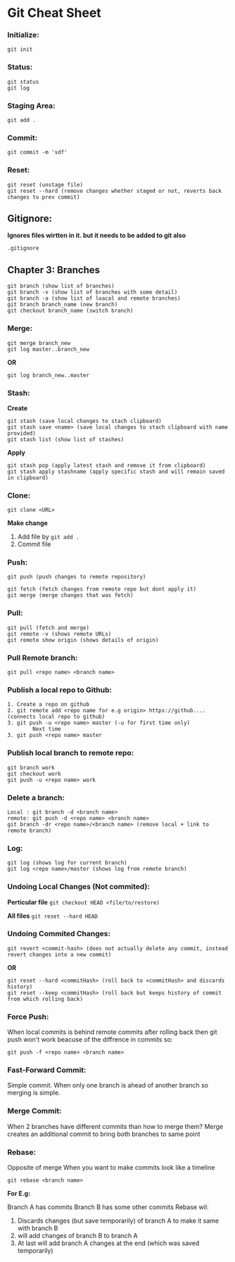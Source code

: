 
# Git Cheat Sheet

### Initialize:
`git init`

### Status:
```
git status
git log
```

### Staging Area:
`git add . `

### Commit:
`git commit -m 'sdf' `

### Reset:
```
git reset (unstage file)
git reset --hard (remove changes whether staged or not, reverts back changes to prev commit)
```

## Gitignore:
**Ignores files wirtten in it. but it needs to be added to git also**

`.gitignore` 

## Chapter 3: Branches

```
git branch (show list of branches)
git branch -v (show list of branches with some detail)
git branch -a (show list of loacal and remote branches)
git branch branch_name (new branch)
git checkout branch_name (switch branch)
```
### Merge:
```
git merge branch_new
git log master..branch_new
```
**OR**
```
git log branch_new..master
```

### Stash:
**Create**

```
git stash (save local changes to stach clipboard)
git stash save <name> (save local changes to stach clipboard with name provided)
git stash list (show list of stashes)
```

**Apply**
```
git stash pop (apply latest stash and remove it from clipboard)
git stash apply stashname (apply specific stash and will remain saved in clipboard)
```

### Clone:
`git clone <URL>`

**Make change**
1. Add file by `git add .`
2. Commit file

### Push:
```
git push (push changes to remote repository)

git fetch (fetch changes from remote repo but dont apply it)
git merge (merge changes that was fetch)
```

### Pull:
```
git pull (fetch and merge)
git remote -v (shows remote URLs)
git remote show origin (shows details of origin)
```
### Pull Remote branch:
`git pull <repo name> <branch name>`

### Publish a local repo to Github:
```
1. Create a repo on github
2. git remote add <repo name for e.g origin> https://github....(connects local repo to github)
3. git push -u <repo name> master (-u for first time only)
		Next time
3. git push <repo name> master
```

### Publish local branch to remote repo:
```
git branch work
git checkout work
git push -u <repo name> work
```

### Delete a branch:
```
Local : git branch -d <branch name>
remote: git push -d <repo name> <branch name>
git branch -dr <repo name>/<branch name> (remove local + link to remote branch)
```

### Log:
```
git log (shows log for current branch)
git log <repo name>/master (shows log from remote branch)
```

### Undoing Local Changes (Not commited):

**Perticular file**
```git checkout HEAD <file/to/restore)```

**All files**
```git reset --hard HEAD```

### Undoing Commited Changes:

`git revert <commit-hash> (does not actually delete any commit, instead revert changes into a new commit)`

**OR**

```
git reset --hard <commitHash> (roll back to <commitHash> and discards history)
git reset --keep <commitHash> (roll back but keeps history of commit from which rolling back)
```

### Force Push:
When local commits is behind remote commits after rolling back then git push won't work
beacuse of the diffrence in commits so:

`git push -f <repo name> <branch name>`

### Fast-Forward Commit:
Simple commit. When only one branch is ahead of another branch so merging is simple.

### Merge Commit:
When 2 branches have different commits than how to merge them?
Merge creates an additional commit to bring both branches to same point

### Rebase:
Opposite of merge
When you want to make commits look like a timeline

`git rebase <branch name>`

**For E.g:**

Branch A has commits
Branch B has some other commits
Rebase wil:
1. Discards changes (but save temporarily) of branch A to make it same with branch B
2. will add changes of branch B to branch A 
3. At last will add branch A changes at the end (which was saved temporarily) 








